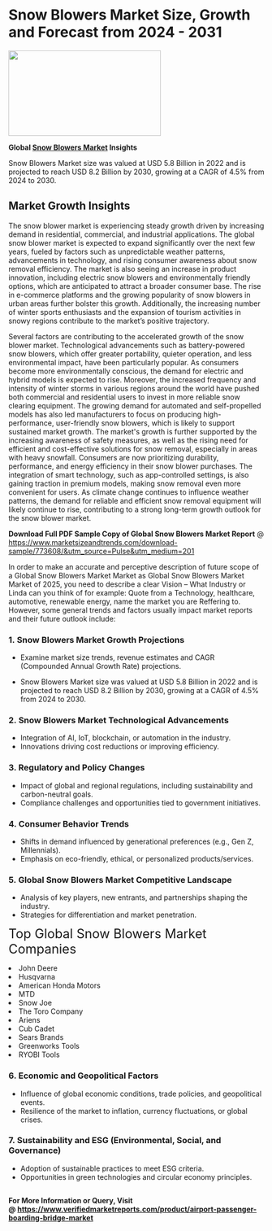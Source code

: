 <H1>Snow Blowers Market Size, Growth and Forecast from 2024 - 2031</H1><img class="aligncenter size-medium wp-image-584254" src="https://thirdeyenews.in/wp-content/uploads/2024/09/Global-Market-Research-300x168.jpeg" alt="" width="300" height="168" /><p><strong>Global&nbsp;<a href="https://www.marketsizeandtrends.com/download-sample/773608/&amp;utm_source=Pulse&amp;utm_medium=201">Snow Blowers Market</a> Insights</strong></p><p>Snow Blowers Market size was valued at USD 5.8 Billion in 2022 and is projected to reach USD 8.2 Billion by 2030, growing at a CAGR of 4.5% from 2024 to 2030.</p><p><h2>Market Growth Insights</h2> <p>The snow blower market is experiencing steady growth driven by increasing demand in residential, commercial, and industrial applications. The global snow blower market is expected to expand significantly over the next few years, fueled by factors such as unpredictable weather patterns, advancements in technology, and rising consumer awareness about snow removal efficiency. The market is also seeing an increase in product innovation, including electric snow blowers and environmentally friendly options, which are anticipated to attract a broader consumer base. The rise in e-commerce platforms and the growing popularity of snow blowers in urban areas further bolster this growth. Additionally, the increasing number of winter sports enthusiasts and the expansion of tourism activities in snowy regions contribute to the market’s positive trajectory. </p> <p>Several factors are contributing to the accelerated growth of the snow blower market. Technological advancements such as battery-powered snow blowers, which offer greater portability, quieter operation, and less environmental impact, have been particularly popular. As consumers become more environmentally conscious, the demand for electric and hybrid models is expected to rise. Moreover, the increased frequency and intensity of winter storms in various regions around the world have pushed both commercial and residential users to invest in more reliable snow clearing equipment. The growing demand for automated and self-propelled models has also led manufacturers to focus on producing high-performance, user-friendly snow blowers, which is likely to support sustained market growth. The market's growth is further supported by the increasing awareness of safety measures, as well as the rising need for efficient and cost-effective solutions for snow removal, especially in areas with heavy snowfall. Consumers are now prioritizing durability, performance, and energy efficiency in their snow blower purchases. The integration of smart technology, such as app-controlled settings, is also gaining traction in premium models, making snow removal even more convenient for users. As climate change continues to influence weather patterns, the demand for reliable and efficient snow removal equipment will likely continue to rise, contributing to a strong long-term growth outlook for the snow blower market. </p><p><span class=""><strong>Download Full PDF Sample Copy of Global Snow Blowers Market Report</strong> @ <a href="https://www.marketsizeandtrends.com/download-sample/773608/&amp;utm_source=Pulse&amp;utm_medium=201" target="_blank">https://www.marketsizeandtrends.com/download-sample/773608/&amp;utm_source=Pulse&amp;utm_medium=201</a></span></p><p>In order to make an accurate and perceptive description of future scope of a Global&nbsp;Snow Blowers Market Market as Global&nbsp;Snow Blowers Market Market of 2025, you need to describe a clear Vision &ndash; What Industry or Linda can you think of for example: Quote from a Technology, healthcare, automotive, renewable energy, name the market you are Reffering to. However, some general trends and factors usually impact market reports and their future outlook include:</p><h3>1.&nbsp;<strong>Snow Blowers Market Growth Projections</strong></h3><ul><li>Examine market size trends, revenue estimates and CAGR (Compounded Annual Growth Rate) projections.</li><li><p>Snow Blowers Market size was valued at USD 5.8 Billion in 2022 and is projected to reach USD 8.2 Billion by 2030, growing at a CAGR of 4.5% from 2024 to 2030.</p></li></ul><h3>2.&nbsp;<strong>Snow Blowers Market Technological Advancements</strong></h3><ul><li>Integration of AI, IoT, blockchain, or automation in the industry.</li><li>Innovations driving cost reductions or improving efficiency.</li></ul><h3>3.&nbsp;<strong>Regulatory and Policy Changes</strong></h3><ul><li>Impact of global and regional regulations, including sustainability and carbon-neutral goals.</li><li>Compliance challenges and opportunities tied to government initiatives.</li></ul><h3>4.&nbsp;<strong>Consumer Behavior Trends</strong></h3><ul><li>Shifts in demand influenced by generational preferences (e.g., Gen Z, Millennials).</li><li>Emphasis on eco-friendly, ethical, or personalized products/services.</li></ul><h3>5.&nbsp;<strong>Global Snow Blowers Market Competitive Landscape</strong></h3><ul><li>Analysis of key players, new entrants, and partnerships shaping the industry.</li><li>Strategies for differentiation and market penetration.</li></ul><p data-pm-slice="1 1 []"><span style="color: inherit; font-family: inherit; font-size: 25px;">Top Global Snow Blowers Market Companies</span></p><div class="" data-test-id=""><p><li>John Deere</li><li> Husqvarna</li><li> American Honda Motors</li><li> MTD</li><li> Snow Joe</li><li> The Toro Company</li><li> Ariens</li><li> Cub Cadet</li><li> Sears Brands</li><li> Greenworks Tools</li><li> RYOBI Tools</li></p></div><h3>6.&nbsp;<strong>Economic and Geopolitical Factors</strong></h3><ul><li>Influence of global economic conditions, trade policies, and geopolitical events.</li><li>Resilience of the market to inflation, currency fluctuations, or global crises.</li></ul><h3>7.&nbsp;<strong>Sustainability and ESG (Environmental, Social, and Governance)</strong></h3><ul><li>Adoption of sustainable practices to meet ESG criteria.</li><li>Opportunities in green technologies and circular economy principles.</li></ul><h2><strong style="font-size: 14px;">For More Information or Query, Visit @&nbsp;</strong><a style="background-color: #ffffff; font-size: 14px;" href="https://www.marketsizeandtrends.com/report/snow-blowers-market/" target="_blank">https://www.verifiedmarketreports.com/product/airport-passenger-boarding-bridge-market</a></h2>
